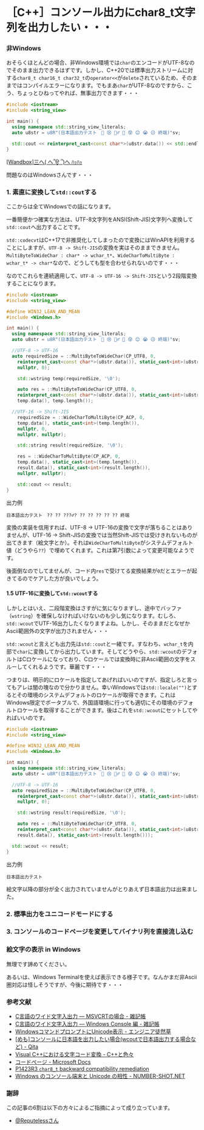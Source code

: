 # ［C++］コンソール出力にchar8_t文字列を出力したい・・・

### 非Windows

おそらくほとんどの場合、非Windows環境では`char`のエンコードがUTF-8なのでそのまま出力できるはずです。しかし、C++20では標準出力ストリームに対する`char8_t char16_t char32_t`の`operator<<`が`delete`されているため、そのままではコンパイルエラーになります。でもまあ`char`がUTF-8なのですから、こう、ちょっとひねってやれば、無事出力できます・・・

```cpp
#include <iostream>
#include <string_view>

int main() {
  using namespace std::string_view_literals;
  auto u8str = u8R"(日本語出力テスト　🤔 😢 🙇‍♂️ 🎉 😰 😊 😭 😥 終端)"sv;

  std::cout << reinterpret_cast<const char*>(u8str.data()) << std::endl;
}
```
[[Wandbox]三へ( へ՞ਊ ՞)へ ﾊｯﾊｯ](https://wandbox.org/permlink/xPs4T0lwjqQaVuzl)

問題なのはWindowsさんです・・・

### 1. 素直に変換して`std::cout`する

ここからは全てWindowsでの話になります。

一番簡便かつ確実な方法は、UTF-8文字列をANSI(Shift-JIS)文字列へ変換して`std::cout`へ出力することです。

`std::codecvt`はC++17で非推奨化してしまったので変換にはWinAPIを利用することにしますが、`UTF-8 -> Shift-JIS`の変換を実はそのままできません。`MultiByteToWideChar : char* -> wchar_t*`、`WideCharToMultiByte : wchar_t* -> char*`なので、どうしても型を合わせられないのです・・・

なのでこれらを連続適用して、`UTF-8 -> UTF-16 -> Shift-JIS`という2段階変換することになります。

```cpp
#include <iostream>
#include <string_view>

#define WIN32_LEAN_AND_MEAN
#include <Windows.h>

int main() {
  using namespace std::string_view_literals;
  auto u8str = u8R"(日本語出力テスト　🤔 😢 🙇‍♂️ 🎉 😰 😊 😭 😥 終端)"sv;

  //UTF-8 -> UTF-16
  auto requiredSize = ::MultiByteToWideChar(CP_UTF8, 0, 
    reinterpret_cast<const char*>(u8str.data()), static_cast<int>(u8str.length()),
    nullptr, 0);

	std::wstring temp(requiredSize, '\0');

	auto res = ::MultiByteToWideChar(CP_UTF8, 0,
    reinterpret_cast<const char*>(u8str.data()), static_cast<int>(u8str.length()),
    temp.data(), temp.length());

  //UTF-16 -> Shift-JIS
	requiredSize = ::WideCharToMultiByte(CP_ACP, 0,
    temp.data(), static_cast<int>(temp.length()),
    nullptr, 0,
    nullptr, nullptr);

	std::string result(requiredSize, '\0');

	res = ::WideCharToMultiByte(CP_ACP, 0,
    temp.data(), static_cast<int>(temp.length()),
    result.data(), static_cast<int>(result.length()),
    nullptr, nullptr);

	std::cout << result;
}
```

出力例
```
日本語出力テスト　?? ?? ???♂? ?? ?? ?? ?? ?? 終端
```

変換の実装を信用すれば、UTF-8 -> UTF-16の変換で文字が落ちることはありませんが、UTF-16 -> Shift-JISの変換では当然Shift-JISでは受けきれないものが出てきます（絵文字とか）。それは`WideCharToMultiByte`がシステムデフォルト値（どうやら`??`）で埋めてくれます。これは第7引数によって変更可能なようです。

後面倒なのでしてませんが、コード内`res`で受けてる変換結果が`0`だとエラーが起きてるのでケアした方が良いでしょう。

#### 1.5 UTF-16に変換して`std::wcout`する

しかしとはいえ、二段階変換はさすがに気になりますし、途中でバッファ（`wstring`）を確保しなければいけないのも少し気になります。むしろ、`std::wcout`でUTF-16出力したくなりますよね。しかし、そのままだとなぜかAscii範囲外の文字が出力されません・・・

`std::wcout`と言えども出力先は`std::cout`と一緒です。すなわち、`wchar_t`を内部で`char`に変換してから出力しています。そしてどうやら、`std::wcout`のデフォルトはCロケールになっており、Cロケールでは変換時に非Ascii範囲の文字をスルーしてくれるようです。華麗です・・・

つまりは、明示的にロケールを指定してあげればいいのですが、指定しろと言ってもアレは闇の塊なので分かりません。幸いWindowsでは`std::locale("")`とするとその環境のシステムデフォルトのロケールが取得できます。これはWindows限定でポータブルで、外国語環境に行っても適切にその環境のデフォルトロケールを取得することができます。後はこれを`std::wcout`にセットしてやればいいのです。

```cpp
#include <iostream>
#include <string_view>

#define WIN32_LEAN_AND_MEAN
#include <Windows.h>

int main() {
  using namespace std::string_view_literals;
  auto u8str = u8R"(日本語出力テスト　🤔 😢 🙇‍♂️ 🎉 😰 😊 😭 😥 終端)"sv;

  //UTF-8 -> UTF-16
  auto requiredSize = ::MultiByteToWideChar(CP_UTF8, 0, 
    reinterpret_cast<const char*>(u8str.data()), static_cast<int>(u8str.length()),
    nullptr, 0);

	std::wstring result(requiredSize, '\0');

	auto res = ::MultiByteToWideChar(CP_UTF8, 0,
    reinterpret_cast<const char*>(u8str.data()), static_cast<int>(u8str.length()),
    result.data(), static_cast<int>(result.length()));

  std::wcout << result;
}
```

出力例
```
日本語出力テスト　
```

絵文字以降の部分が全く出力されていませんがとりあえず日本語出力は出来ました。

### 2. 標準出力をユニコードモードにする

### 3. コンソールのコードページを変更してバイナリ列を直接流し込む

### 絵文字の表示 in Windows

無理です諦めてください。

あるいは、Windows Terminalを使えば表示できる様子です。なんかまだ非Ascii圏対応は怪しそうですが、今後に期待です・・・

### 参考文献

- [C言語のワイド文字入出力 — MSVCRTの場合 - 雑記帳](https://blog.miz-ar.info/2017/01/wide-stdio-msvcrt/)
- [C言語のワイド文字入出力 — Windows Console 編 - 雑記帳](https://blog.miz-ar.info/2017/01/wide-stdio-on-windows-console/)
- [WindowsコマンドプロンプトにUnicode表示 - エンジニア徒然草](http://mitaka1954.cocolog-nifty.com/blog/2013/01/windowsunicode-.html)
- [[めも]コンソールに日本語を出力したい場合(wcoutで日本語出力する場合など) - Qita](https://qiita.com/toris-birds/items/5443777ad0bb0ae05d3b)
- [Visual C++における文字コード変換 - C++と色々](https://nekko1119.hatenablog.com/entry/2017/01/02/054629)
- [コードページ - Microsoft Docs](https://docs.microsoft.com/ja-jp/cpp/c-runtime-library/code-pages?view=vs-2019)
- [P1423R3 `char8_t` backward compatibility remediation](http://www.open-std.org/jtc1/sc22/wg21/docs/papers/2019/p1423r3.html)
- [Windows のコンソール端末と Unicode の相性 - NUMBER-SHOT.NET](https://number-shot.net/blog/windows-console-terminal-with-unicode/)

### 謝辞

この記事の6割は以下の方々によるご指摘によって成り立っています。

- [@Reputelessさん](https://twitter.com/Reputeless/status/1243960591745605633)

